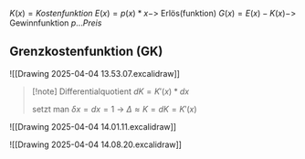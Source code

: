 $K (x) = Kostenfunktion$
$E (x) = p (x) * x ->$ Erlös(funktion)
$G (x) = E (x) - K (x)  ->$ Gewinnfunktion $p ... Preis$

## Grenzkostenfunktion (GK)
![[Drawing 2025-04-04 13.53.07.excalidraw]]

> [!note] Differentialquotient
> $dK = K' (x) *dx$
> 
> setzt man $\delta x = dx = 1$ -> $\Delta \approx K = dK = K' (x)$

![[Drawing 2025-04-04 14.01.11.excalidraw]]


![[Drawing 2025-04-04 14.08.20.excalidraw]]

